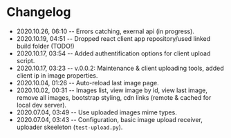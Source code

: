# Changelog

- 2020.10.26, 06:10 -- Errors catching, exernal api (in progress).
- 2020.10.19, 04:51 -- Dropped react client app repository/used linked build folder (TODO!)
- 2020.10.17, 03:54 -- Added authentification options for client upload script.
- 2020.10.17, 03:23 -- v.0.0.2: Maintenance & client uploading tools, added client ip in image properties.
- 2020.10.04, 01:26 -- Auto-reload last image page.
- 2020.10.02, 00:31 -- Images list, view image by id, view last image, remove all images, bootstrap styling, cdn links (remote & cached for local dev server).
- 2020.07.04, 03:49 -- Use uploaded images mime types.
- 2020.07.04, 03:43 -- Configuration, basic image upload receiver, uploader skeeleton (`test-upload.py`).

<!--
 @changed 2020.10.26, 06:10
-->
